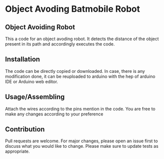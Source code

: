 # Object Avoding Batmobile Robot
## Object Avoiding Robot
This a code for an object avoding robot. It detects the distance of the object present in its path and accordingly executes the code.
## Installation
The code can be directly copied or downloaded. In case, there is any modification done, it can be reuploaded to arduino with the hep of arduino IDE or Arduino web editor.

## Usage/Assembling
Attach the wires according to the pins mention in the code. You are free to make any changes according to your preference

## Contribution
Pull requests are welcome. For major changes, please open an issue first to discuss what you would like to change. Please make sure to update tests as appropriate.
